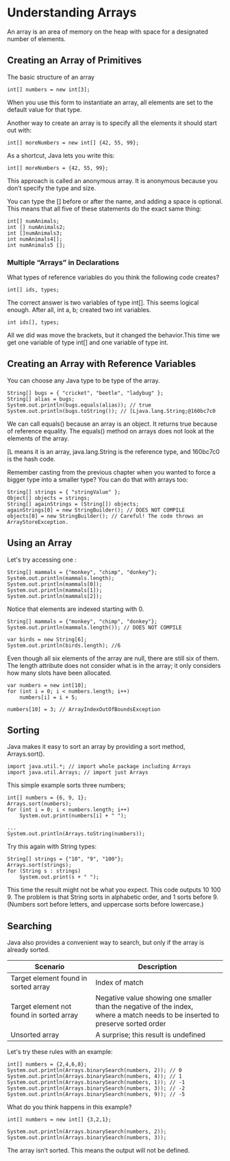 # Understanding Arrays

An array is an area of memory on the heap with space for a designated number of elements.

## Creating an Array of Primitives

The basic structure of an array

    int[] numbers = new int[3];

When you use this form to instantiate an array, all elements are set to the default value for that type.

Another way to create an array is to specify all the elements it should start out with:

    int[] moreNumbers = new int[] {42, 55, 99};

As a shortcut, Java lets you write this:

    int[] moreNumbers = {42, 55, 99};

This approach is called an anonymous array. It is anonymous because you don’t specify the type and size.

You can type the [] before or after the name, and adding a space is optional. This means that all five of these
statements do the exact same thing:

    int[] numAnimals; 
    int [] numAnimals2; 
    int []numAnimals3; 
    int numAnimals4[]; 
    int numAnimals5 [];

### Multiple “Arrays” in Declarations ###

What types of reference variables do you think the following code creates?

    int[] ids, types;

The correct answer is two variables of type int[]. This seems logical enough. After all, int a, b; created two int
variables.

    int ids[], types;

All we did was move the brackets, but it changed the behavior.This time we get one variable of type int[] and one
variable of type int.

## Creating an Array with Reference Variables

You can choose any Java type to be type of the array.

    String[] bugs = { "cricket", "beetle", "ladybug" }; 
    String[] alias = bugs;
    System.out.println(bugs.equals(alias)); // true 
    System.out.println(bugs.toString()); // [Ljava.lang.String;@160bc7c0

We can call equals() because an array is an object. It returns true because of reference equality. The equals() method
on arrays does not look at the elements of the array.

[L means it is an array, java.lang.String is the reference type, and 160bc7c0 is the hash code.

Remember casting from the previous chapter when you wanted to force a bigger type into
a smaller type? You can do that with arrays too:

    String[] strings = { "stringValue" };
    Object[] objects = strings;
    String[] againStrings = (String[]) objects;
    againStrings[0] = new StringBuilder(); // DOES NOT COMPILE
    objects[0] = new StringBuilder(); // Careful! The code throws an ArrayStoreException.

## Using an Array

Let's try accessing one :

    String[] mammals = {"monkey", "chimp", "donkey"};
    System.out.println(mammals.length);
    System.out.println(mammals[0]);
    System.out.println(mammals[1]);
    System.out.println(mammals[2]);

Notice that elements are indexed starting with 0.

    String[] mammals = {"monkey", "chimp", "donkey"};
    System.out.println(mammals.length()); // DOES NOT COMPILE

    var birds = new String[6];
    System.out.println(birds.length); //6

Even though all six elements of the array are null, there are still six of them. The length attribute does not consider
what is in the array; it only considers how many slots have been allocated.

    var numbers = new int[10];
    for (int i = 0; i < numbers.length; i++)
        numbers[i] = i + 5;

    numbers[10] = 3; // ArrayIndexOutOfBoundsException

## Sorting

Java makes it easy to sort an array by providing a sort method, Arrays.sort().

    import java.util.*; // import whole package including Arrays 
    import java.util.Arrays; // import just Arrays

This simple example sorts three numbers;

    int[] numbers = {6, 9, 1};
    Arrays.sort(numbers);
    for (int i = 0; i < numbers.length; i++)
        System.out.print(numbers[i] + " ");

    ...
    System.out.println(Arrays.toString(numbers));

Try this again with String types:

    String[] strings = {"10", "9", "100"};
    Arrays.sort(strings);
    for (String s : strings)
        System.out.print(s + " ");

This time the result might not be what you expect. This code outputs 10 100 9. The problem is that String sorts in
alphabetic order, and 1 sorts before 9. (Numbers sort before letters, and uppercase sorts before lowercase.)

## Searching

Java also provides a convenient way to search, but only if the array is already sorted.

| Scenario                                 | Description                                                                                                                         |
|------------------------------------------|-------------------------------------------------------------------------------------------------------------------------------------|
| Target element found in sorted array     | Index of match                                                                                                                      | 
| Target element not found in sorted array | Negative value showing one smaller than the negative of the index, <br/>where a match needs to be inserted to preserve sorted order | 
| Unsorted array                           | A surprise; this result is undefined                                                                                                | 

Let's try these rules with an example:

    int[] numbers = {2,4,6,8};
    System.out.println(Arrays.binarySearch(numbers, 2)); // 0
    System.out.println(Arrays.binarySearch(numbers, 4)); // 1
    System.out.println(Arrays.binarySearch(numbers, 1)); // -1
    System.out.println(Arrays.binarySearch(numbers, 3)); // -2
    System.out.println(Arrays.binarySearch(numbers, 9)); // -5

What do you think happens in this example?

    int[] numbers = new int[] {3,2,1};

    System.out.println(Arrays.binarySearch(numbers, 2));
    System.out.println(Arrays.binarySearch(numbers, 3));

The array isn’t sorted. This means the output will not be defined.
    